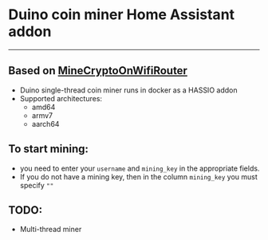 
# Duino coin miner Home Assistant addon
_____
## Based on [MineCryptoOnWifiRouter](https://github.com/BastelPichi/MineCryptoOnWifiRouter)

- Duino single-thread coin miner runs in docker as a HASSIO addon
- Supported architectures:
  - amd64
  - armv7
  - aarch64
 
 ## To start mining: 
 - you need to enter your `username` and `mining_key` in the appropriate fields. 
 - If you do not have a mining key, then in the column `mining_key` you must specify `""`
  
## TODO: 
- Multi-thread miner
